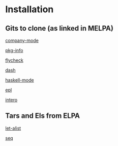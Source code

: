 Installation
============

Gits to clone (as linked in MELPA)
----------------------------------

[company-mode](https://github.com/company-mode/company-mode)

[pkg-info](https://github.com/lunaryorn/pkg-info.el)

[flycheck](https://github.com/flycheck/flycheck)

[dash](https://github.com/magnars/dash.el)

[haskell-mode](https://github.com/haskell/haskell-mode)

[epl](https://github.com/cask/epl)

[intero](https://github.com/chrisdone/intero)


Tars and Els from ELPA
----------------------

[let-alist](https://elpa.gnu.org/packages/let-alist.html)

[seq](https://elpa.gnu.org/packages/seq.html)

